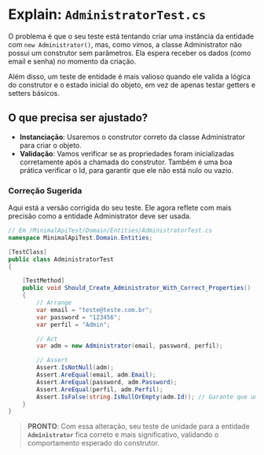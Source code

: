 # Explain: `AdministratorTest.cs`

O problema é que o seu teste está tentando criar uma instância da entidade com `new Administrator()`, mas, como vimos, a classe Administrator não possui um construtor sem parâmetros. Ela espera receber os dados (como email e senha) no momento da criação.

Além disso, um teste de entidade é mais valioso quando ele valida a lógica do construtor e o estado inicial do objeto, em vez de apenas testar getters e setters básicos.

## O que precisa ser ajustado?

- **Instanciação**: Usaremos o construtor correto da classe Administrator para criar o objeto.
- **Validação**: Vamos verificar se as propriedades foram inicializadas corretamente após a chamada do construtor. Também é uma boa prática verificar o Id, para garantir que ele não está nulo ou vazio.

### Correção Sugerida

Aqui está a versão corrigida do seu teste. Ele agora reflete com mais precisão como a entidade Administrator deve ser usada.

```csharp
// Em /MinimalApiTest/Domain/Entities/AdministratorTest.cs
namespace MinimalApiTest.Domain.Entities;

[TestClass]
public class AdministratorTest
{

    [TestMethod]
    public void Should_Create_Administrator_With_Correct_Properties()
    {
        // Arrange
        var email = "teste@teste.com.br";
        var password = "123456";
        var perfil = "Admin";

        // Act
        var adm = new Administrator(email, password, perfil);

        // Assert
        Assert.IsNotNull(adm);
        Assert.AreEqual(email, adm.Email);
        Assert.AreEqual(password, adm.Password);
        Assert.AreEqual(perfil, adm.Perfil);
        Assert.IsFalse(string.IsNullOrEmpty(adm.Id)); // Garante que um ID foi gerado
    }
}
```

> **PRONTO**: Com essa alteração, seu teste de unidade para a entidade **`Administrator`** fica correto e mais significativo, validando o comportamento esperado do construtor.
